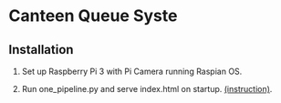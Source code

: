 # Canteen Queue Syste

## Installation
1. Set up Raspberry Pi 3 with Pi Camera running Raspian OS.

2. Run one_pipeline.py and serve index.html on startup. [(instruction)](https://www.instructables.com/id/Raspberry-Pi-Launch-Python-script-on-startup/).
